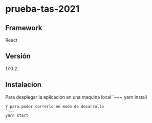 # prueba-tas-2021
## Framework
React
## Versión
17.0.2
## Instalacion
Para desplegar la aplicacion en una maquina local
`~~~
yarn install
~~~`
Y para poder correrlo en modo de desarrollo
`~~~
yarn start
~~~
